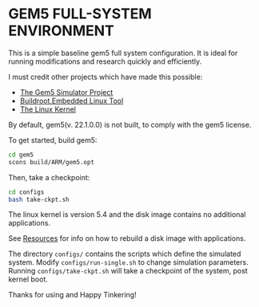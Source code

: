 # GEM5 FULL-SYSTEM ENVIRONMENT

This is a simple baseline gem5 full system configuration.
It is ideal for running modifications and research quickly and efficiently.

I must credit other projects which have made this possible:
- [The Gem5 Simulator Project](https://github.com/gem5/gem5)
- [Buildroot,Embedded Linux Tool](https://github.com/buildroot/buildroot)
- [The Linux Kernel](https://github.com/torvalds/linux)

By default, gem5(v. 22.1.0.0) is not built, to comply with the gem5 license.

To get started, build gem5:
```bash
cd gem5
scons build/ARM/gem5.opt
```
Then, take a checkpoint:
```bash
cd configs
bash take-ckpt.sh
```
The linux kernel is version 5.4 and the disk image contains no additional applications.

See [Resources](resources/readme.md) for info on how to rebuild a disk image with applications.

The directory `configs/` contains the scripts which define the simulated system.
Modify `configs/run-single.sh` to change simulation parameters.
Running `configs/take-ckpt.sh` will take a checkpoint of the system, post kernel boot.

Thanks for using and Happy Tinkering!
